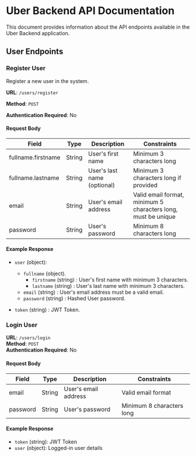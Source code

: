 # Uber Backend API Documentation

This document provides information about the API endpoints available in the Uber Backend application.

## User Endpoints

### Register User

Register a new user in the system.

**URL**: `/users/register`

**Method**: `POST`

**Authentication Required**: No

#### Request Body

| Field | Type | Description | Constraints |
|-------|------|-------------|------------|
| fullname.firstname | String | User's first name | Minimum 3 characters long |
| fullname.lastname | String | User's last name (optional) | Minimum 3 characters long if provided |
| email | String | User's email address | Valid email format, minimum 5 characters long, must be unique |
| password | String | User's password | Minimum 8 characters long |

#### Example Response

- `user` (object):
    - `fullname` (object).
        - `firstname` (string) : User's first name with minimum 3 characters.
        - `lastname` (string) : User's last name with minimum 3 characters.
    - `email` (string) : User's email address must be a valid email.
    - `password` (string) : Hashed User password.

- `token` (string) : JWT Token.

### Login User

**URL**: `/users/login`  
**Method**: `POST`  
**Authentication Required**: No

#### Request Body

| Field   | Type   | Description                 | Constraints                      |
|---------|--------|-----------------------------|----------------------------------|
| email   | String | User's email address        | Valid email format               |
| password| String | User's password             | Minimum 8 characters long        |

#### Example Response

- `token` (string): JWT Token  
- `user` (object): Logged-in user details
